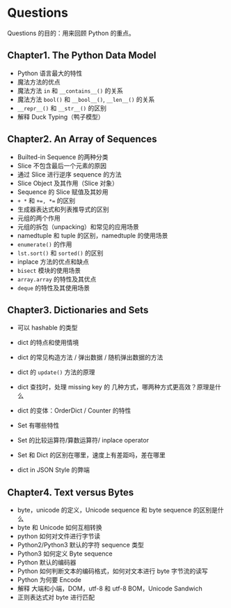 # Questions

Questions 的目的：用来回顾 Python 的重点。

## Chapter1. The Python Data Model

* Python 语言最大的特性
* 魔法方法的优点
* 魔法方法 `in` 和 `__contains__()` 的关系
* 魔法方法 `bool()` 和 `__bool__()`,  `__len__()` 的关系
* `__repr__()` 和 `__str__()` 的区别
* 解释 Duck Typing（鸭子模型）

## Chapter2. An Array of Sequences

* Builted-in Sequence 的两种分类
* Slice 不包含最后一个元素的原因
* 通过 Slice 进行逆序 sequence 的方法
* Slice Object 及其作用（Slice 对象）
* Sequence 的 Slice 赋值及其妙用
* `+ *` 和 `+=, *=` 的区别
* 生成器表达式和列表推导式的区别
* 元组的两个作用
* 元组的拆包（unpacking）和常见的应用场景
* namedtuple 和 tuple 的区别，namedtuple 的使用场景
* `enumerate()` 的作用
* `lst.sort()` 和 `sorted()` 的区别
* inplace 方法的优点和缺点
* `bisect` 模块的使用场景
* `array.array` 的特性及其优点
* `deque` 的特性及其使用场景

## Chapter3. Dictionaries and Sets

* 可以 hashable 的类型

* dict 的特点和使用情境

* dict 的常见构造方法 / 弹出数据 / 随机弹出数据的方法

* dict 的 `update()` 方法的原理

* dict 查找时，处理 missing key 的 几种方式，哪两种方式更高效？原理是什么

* dict 的变体：OrderDict / Counter 的特性

* Set 有哪些特性

* Set 的比较运算符/算数运算符/ inplace operator

* Set 和 Dict 的区别在哪里，速度上有差距吗，差在哪里

* dict in JSON Style 的弊端


## Chapter4. Text versus Bytes

* byte，unicode 的定义，Unicode sequence 和 byte sequence 的区别是什么
* byte 和 Unicode 如何互相转换
* python 如何对文件进行字节读
* Python2/Python3 默认的字符 sequence 类型
* Python3 如何定义 Byte sequence
* Python 默认的编码器
* Python 如何判断文本的编码格式，如何对文本进行 byte 字节流的读写
* Python 为何要 Encode
* 解释 大端和小端，DOM，utf-8 和 utf-8 BOM，Unicode Sandwich
* 正则表达式对 byte 进行匹配

